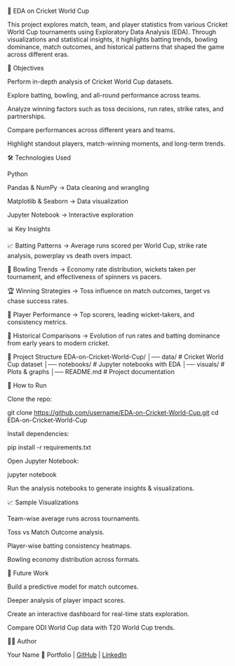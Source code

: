 🏏 EDA on Cricket World Cup

This project explores match, team, and player statistics from various Cricket World Cup tournaments using Exploratory Data Analysis (EDA).
Through visualizations and statistical insights, it highlights batting trends, bowling dominance, match outcomes, and historical patterns that shaped the game across different eras.

📌 Objectives

Perform in-depth analysis of Cricket World Cup datasets.

Explore batting, bowling, and all-round performance across teams.

Analyze winning factors such as toss decisions, run rates, strike rates, and partnerships.

Compare performances across different years and teams.

Highlight standout players, match-winning moments, and long-term trends.

🛠️ Technologies Used

Python

Pandas & NumPy → Data cleaning and wrangling

Matplotlib & Seaborn → Data visualization

Jupyter Notebook → Interactive exploration

📊 Key Insights

📈 Batting Patterns → Average runs scored per World Cup, strike rate analysis, powerplay vs death overs impact.

🎯 Bowling Trends → Economy rate distribution, wickets taken per tournament, and effectiveness of spinners vs pacers.

🏆 Winning Strategies → Toss influence on match outcomes, target vs chase success rates.

👑 Player Performance → Top scorers, leading wicket-takers, and consistency metrics.

🔄 Historical Comparisons → Evolution of run rates and batting dominance from early years to modern cricket.

📂 Project Structure
EDA-on-Cricket-World-Cup/
│── data/               # Cricket World Cup dataset
│── notebooks/          # Jupyter notebooks with EDA
│── visuals/            # Plots & graphs
│── README.md           # Project documentation

🚀 How to Run

Clone the repo:

git clone https://github.com/username/EDA-on-Cricket-World-Cup.git
cd EDA-on-Cricket-World-Cup


Install dependencies:

pip install -r requirements.txt


Open Jupyter Notebook:

jupyter notebook


Run the analysis notebooks to generate insights & visualizations.

📈 Sample Visualizations

Team-wise average runs across tournaments.

Toss vs Match Outcome analysis.

Player-wise batting consistency heatmaps.

Bowling economy distribution across formats.

🔮 Future Work

Build a predictive model for match outcomes.

Deeper analysis of player impact scores.

Create an interactive dashboard for real-time stats exploration.

Compare ODI World Cup data with T20 World Cup trends.

👨‍💻 Author

Your Name
🔗 Portfolio
 | [GitHub](https://github.com/habib-dev1/)
 | [LinkedIn](https://www.linkedin.com/in/habib-amz-a678592b6/)

